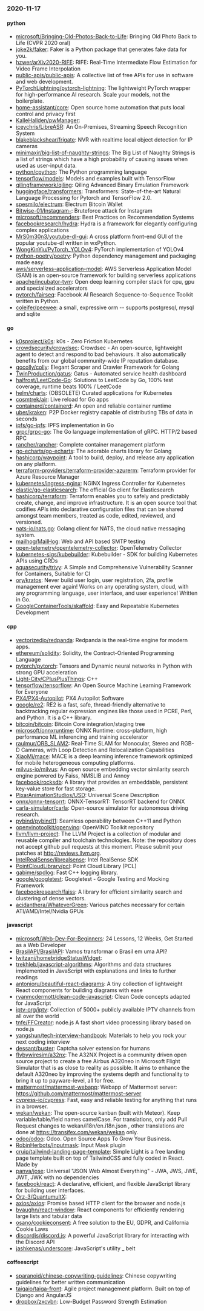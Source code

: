 ### 2020-11-17

#### python
* [microsoft/Bringing-Old-Photos-Back-to-Life](https://github.com/microsoft/Bringing-Old-Photos-Back-to-Life): Bringing Old Photo Back to Life (CVPR 2020 oral)
* [joke2k/faker](https://github.com/joke2k/faker): Faker is a Python package that generates fake data for you.
* [hzwer/arXiv2020-RIFE](https://github.com/hzwer/arXiv2020-RIFE): RIFE: Real-Time Intermediate Flow Estimation for Video Frame Interpolation
* [public-apis/public-apis](https://github.com/public-apis/public-apis): A collective list of free APIs for use in software and web development.
* [PyTorchLightning/pytorch-lightning](https://github.com/PyTorchLightning/pytorch-lightning): The lightweight PyTorch wrapper for high-performance AI research. Scale your models, not the boilerplate.
* [home-assistant/core](https://github.com/home-assistant/core):  Open source home automation that puts local control and privacy first
* [KalleHallden/pwManager](https://github.com/KalleHallden/pwManager): 
* [iceychris/LibreASR](https://github.com/iceychris/LibreASR):  An On-Premises, Streaming Speech Recognition System
* [blakeblackshear/frigate](https://github.com/blakeblackshear/frigate): NVR with realtime local object detection for IP cameras
* [minimaxir/big-list-of-naughty-strings](https://github.com/minimaxir/big-list-of-naughty-strings): The Big List of Naughty Strings is a list of strings which have a high probability of causing issues when used as user-input data.
* [python/cpython](https://github.com/python/cpython): The Python programming language
* [tensorflow/models](https://github.com/tensorflow/models): Models and examples built with TensorFlow
* [qilingframework/qiling](https://github.com/qilingframework/qiling): Qiling Advanced Binary Emulation Framework
* [huggingface/transformers](https://github.com/huggingface/transformers): Transformers: State-of-the-art Natural Language Processing for Pytorch and TensorFlow 2.0.
* [spesmilo/electrum](https://github.com/spesmilo/electrum): Electrum Bitcoin Wallet
* [Bitwise-01/Instagram-](https://github.com/Bitwise-01/Instagram-): Bruteforce attack for Instagram
* [microsoft/recommenders](https://github.com/microsoft/recommenders): Best Practices on Recommendation Systems
* [facebookresearch/hydra](https://github.com/facebookresearch/hydra): Hydra is a framework for elegantly configuring complex applications
* [MrS0m30n3/youtube-dl-gui](https://github.com/MrS0m30n3/youtube-dl-gui): A cross platform front-end GUI of the popular youtube-dl written in wxPython.
* [WongKinYiu/PyTorch_YOLOv4](https://github.com/WongKinYiu/PyTorch_YOLOv4): PyTorch implementation of YOLOv4
* [python-poetry/poetry](https://github.com/python-poetry/poetry): Python dependency management and packaging made easy.
* [aws/serverless-application-model](https://github.com/aws/serverless-application-model): AWS Serverless Application Model (SAM) is an open-source framework for building serverless applications
* [apache/incubator-tvm](https://github.com/apache/incubator-tvm): Open deep learning compiler stack for cpu, gpu and specialized accelerators
* [pytorch/fairseq](https://github.com/pytorch/fairseq): Facebook AI Research Sequence-to-Sequence Toolkit written in Python.
* [coleifer/peewee](https://github.com/coleifer/peewee): a small, expressive orm -- supports postgresql, mysql and sqlite

#### go
* [k0sproject/k0s](https://github.com/k0sproject/k0s): k0s - Zero Friction Kubernetes
* [crowdsecurity/crowdsec](https://github.com/crowdsecurity/crowdsec): Crowdsec - An open-source, lightweight agent to detect and respond to bad behaviours. It also automatically benefits from our global community-wide IP reputation database.
* [gocolly/colly](https://github.com/gocolly/colly): Elegant Scraper and Crawler Framework for Golang
* [TwinProduction/gatus](https://github.com/TwinProduction/gatus):  Gatus - Automated service health dashboard
* [halfrost/LeetCode-Go](https://github.com/halfrost/LeetCode-Go):  Solutions to LeetCode by Go, 100% test coverage, runtime beats 100% / LeetCode 
* [helm/charts](https://github.com/helm/charts): (OBSOLETE) Curated applications for Kubernetes
* [cosmtrek/air](https://github.com/cosmtrek/air):  Live reload for Go apps
* [containerd/containerd](https://github.com/containerd/containerd): An open and reliable container runtime
* [uber/kraken](https://github.com/uber/kraken): P2P Docker registry capable of distributing TBs of data in seconds
* [ipfs/go-ipfs](https://github.com/ipfs/go-ipfs): IPFS implementation in Go
* [grpc/grpc-go](https://github.com/grpc/grpc-go): The Go language implementation of gRPC. HTTP/2 based RPC
* [rancher/rancher](https://github.com/rancher/rancher): Complete container management platform
* [go-echarts/go-echarts](https://github.com/go-echarts/go-echarts):  The adorable charts library for Golang
* [hashicorp/waypoint](https://github.com/hashicorp/waypoint): A tool to build, deploy, and release any application on any platform.
* [terraform-providers/terraform-provider-azurerm](https://github.com/terraform-providers/terraform-provider-azurerm): Terraform provider for Azure Resource Manager
* [kubernetes/ingress-nginx](https://github.com/kubernetes/ingress-nginx): NGINX Ingress Controller for Kubernetes
* [elastic/go-elasticsearch](https://github.com/elastic/go-elasticsearch): The official Go client for Elasticsearch
* [hashicorp/terraform](https://github.com/hashicorp/terraform): Terraform enables you to safely and predictably create, change, and improve infrastructure. It is an open source tool that codifies APIs into declarative configuration files that can be shared amongst team members, treated as code, edited, reviewed, and versioned.
* [nats-io/nats.go](https://github.com/nats-io/nats.go): Golang client for NATS, the cloud native messaging system.
* [mailhog/MailHog](https://github.com/mailhog/MailHog): Web and API based SMTP testing
* [open-telemetry/opentelemetry-collector](https://github.com/open-telemetry/opentelemetry-collector): OpenTelemetry Collector
* [kubernetes-sigs/kubebuilder](https://github.com/kubernetes-sigs/kubebuilder): Kubebuilder - SDK for building Kubernetes APIs using CRDs
* [aquasecurity/trivy](https://github.com/aquasecurity/trivy): A Simple and Comprehensive Vulnerability Scanner for Containers, Suitable for CI
* [ory/kratos](https://github.com/ory/kratos): Never build user login, user registration, 2fa, profile management ever again! Works on any operating system, cloud, with any programming language, user interface, and user experience! Written in Go.
* [GoogleContainerTools/skaffold](https://github.com/GoogleContainerTools/skaffold): Easy and Repeatable Kubernetes Development

#### cpp
* [vectorizedio/redpanda](https://github.com/vectorizedio/redpanda): Redpanda is the real-time engine for modern apps.
* [ethereum/solidity](https://github.com/ethereum/solidity): Solidity, the Contract-Oriented Programming Language
* [pytorch/pytorch](https://github.com/pytorch/pytorch): Tensors and Dynamic neural networks in Python with strong GPU acceleration
* [Light-City/CPlusPlusThings](https://github.com/Light-City/CPlusPlusThings): C++
* [tensorflow/tensorflow](https://github.com/tensorflow/tensorflow): An Open Source Machine Learning Framework for Everyone
* [PX4/PX4-Autopilot](https://github.com/PX4/PX4-Autopilot): PX4 Autopilot Software
* [google/re2](https://github.com/google/re2): RE2 is a fast, safe, thread-friendly alternative to backtracking regular expression engines like those used in PCRE, Perl, and Python. It is a C++ library.
* [bitcoin/bitcoin](https://github.com/bitcoin/bitcoin): Bitcoin Core integration/staging tree
* [microsoft/onnxruntime](https://github.com/microsoft/onnxruntime): ONNX Runtime: cross-platform, high performance ML inferencing and training accelerator
* [raulmur/ORB_SLAM2](https://github.com/raulmur/ORB_SLAM2): Real-Time SLAM for Monocular, Stereo and RGB-D Cameras, with Loop Detection and Relocalization Capabilities
* [XiaoMi/mace](https://github.com/XiaoMi/mace): MACE is a deep learning inference framework optimized for mobile heterogeneous computing platforms.
* [milvus-io/milvus](https://github.com/milvus-io/milvus): An open source embedding vector similarity search engine powered by Faiss, NMSLIB and Annoy
* [facebook/rocksdb](https://github.com/facebook/rocksdb): A library that provides an embeddable, persistent key-value store for fast storage.
* [PixarAnimationStudios/USD](https://github.com/PixarAnimationStudios/USD): Universal Scene Description
* [onnx/onnx-tensorrt](https://github.com/onnx/onnx-tensorrt): ONNX-TensorRT: TensorRT backend for ONNX
* [carla-simulator/carla](https://github.com/carla-simulator/carla): Open-source simulator for autonomous driving research.
* [pybind/pybind11](https://github.com/pybind/pybind11): Seamless operability between C++11 and Python
* [openvinotoolkit/openvino](https://github.com/openvinotoolkit/openvino): OpenVINO Toolkit repository
* [llvm/llvm-project](https://github.com/llvm/llvm-project): The LLVM Project is a collection of modular and reusable compiler and toolchain technologies. Note: the repository does not accept github pull requests at this moment. Please submit your patches at http://reviews.llvm.org.
* [IntelRealSense/librealsense](https://github.com/IntelRealSense/librealsense): Intel RealSense SDK
* [PointCloudLibrary/pcl](https://github.com/PointCloudLibrary/pcl): Point Cloud Library (PCL)
* [gabime/spdlog](https://github.com/gabime/spdlog): Fast C++ logging library.
* [google/googletest](https://github.com/google/googletest): Googletest - Google Testing and Mocking Framework
* [facebookresearch/faiss](https://github.com/facebookresearch/faiss): A library for efficient similarity search and clustering of dense vectors.
* [acidanthera/WhateverGreen](https://github.com/acidanthera/WhateverGreen): Various patches necessary for certain ATI/AMD/Intel/Nvidia GPUs

#### javascript
* [microsoft/Web-Dev-For-Beginners](https://github.com/microsoft/Web-Dev-For-Beginners): 24 Lessons, 12 Weeks, Get Started as a Web Developer
* [BrasilAPI/BrasilAPI](https://github.com/BrasilAPI/BrasilAPI): Vamos transformar o Brasil em uma API?
* [lwitzani/homebridgeStatusWidget](https://github.com/lwitzani/homebridgeStatusWidget): 
* [trekhleb/javascript-algorithms](https://github.com/trekhleb/javascript-algorithms):  Algorithms and data structures implemented in JavaScript with explanations and links to further readings
* [antonioru/beautiful-react-diagrams](https://github.com/antonioru/beautiful-react-diagrams): A tiny collection of lightweight React components for building diagrams with ease 
* [ryanmcdermott/clean-code-javascript](https://github.com/ryanmcdermott/clean-code-javascript):  Clean Code concepts adapted for JavaScript
* [iptv-org/iptv](https://github.com/iptv-org/iptv): Collection of 5000+ publicly available IPTV channels from all over the world
* [tnfe/FFCreator](https://github.com/tnfe/FFCreator): node.js A fast short video processing library based on node.js
* [yangshun/tech-interview-handbook](https://github.com/yangshun/tech-interview-handbook):  Materials to help you rock your next coding interview
* [dessant/buster](https://github.com/dessant/buster): Captcha solver extension for humans
* [flybywiresim/a32nx](https://github.com/flybywiresim/a32nx): The A32NX Project is a community driven open source project to create a free Airbus A320neo in Microsoft Flight Simulator that is as close to reality as possible. It aims to enhance the default A320neo by improving the systems depth and functionality to bring it up to payware-level, all for free.
* [mattermost/mattermost-webapp](https://github.com/mattermost/mattermost-webapp): Webapp of Mattermost server: https://github.com/mattermost/mattermost-server
* [cypress-io/cypress](https://github.com/cypress-io/cypress): Fast, easy and reliable testing for anything that runs in a browser.
* [wekan/wekan](https://github.com/wekan/wekan): The open-source kanban (built with Meteor). Keep variable/table/field names camelCase. For translations, only add Pull Request changes to wekan/i18n/en.i18n.json , other translations are done at https://transifex.com/wekan/wekan only.
* [odoo/odoo](https://github.com/odoo/odoo): Odoo. Open Source Apps To Grow Your Business.
* [RobinHerbots/Inputmask](https://github.com/RobinHerbots/Inputmask): Input Mask plugin
* [cruip/tailwind-landing-page-template](https://github.com/cruip/tailwind-landing-page-template): Simple Light is a free landing page template built on top of TailwindCSS and fully coded in React. Made by
* [panva/jose](https://github.com/panva/jose): Universal "JSON Web Almost Everything" - JWA, JWS, JWE, JWT, JWK with no dependencies
* [facebook/react](https://github.com/facebook/react): A declarative, efficient, and flexible JavaScript library for building user interfaces.
* [Orz-3/QuantumultX](https://github.com/Orz-3/QuantumultX): 
* [axios/axios](https://github.com/axios/axios): Promise based HTTP client for the browser and node.js
* [bvaughn/react-window](https://github.com/bvaughn/react-window): React components for efficiently rendering large lists and tabular data
* [osano/cookieconsent](https://github.com/osano/cookieconsent): A free solution to the EU, GDPR, and California Cookie Laws
* [discordjs/discord.js](https://github.com/discordjs/discord.js): A powerful JavaScript library for interacting with the Discord API
* [jashkenas/underscore](https://github.com/jashkenas/underscore): JavaScript's utility _ belt

#### coffeescript
* [sparanoid/chinese-copywriting-guidelines](https://github.com/sparanoid/chinese-copywriting-guidelines): Chinese copywriting guidelines for better written communication
* [taigaio/taiga-front](https://github.com/taigaio/taiga-front): Agile project management platform. Built on top of Django and AngularJS
* [dropbox/zxcvbn](https://github.com/dropbox/zxcvbn): Low-Budget Password Strength Estimation
